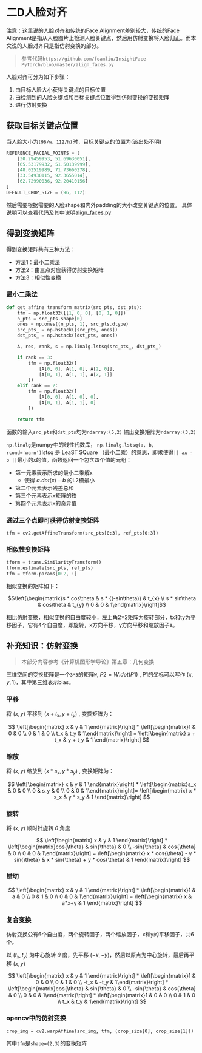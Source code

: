 # 二D人脸对齐

注意：这里说的人脸对齐和传统的Face Alignment差别较大，传统的Face Alignment是指从人脸图片上检测人脸关键点，然后用仿射变换将人脸归正。而本文说的人脸对齐只是指仿射变换的部分。

> 参考代码`https://github.com/foamliu/InsightFace-PyTorch/blob/master/align_faces.py`


人脸对齐可分为如下步骤：
1. 由目标人脸大小获得关键点的目标位置
2. 由检测到的人脸关键点和目标关键点位置得到仿射变换的变换矩阵
3. 进行仿射变换

## 获取目标关键点位置

当人脸大小为`(96/w，112/h)`时，目标关键点的位置为(该出处不明)

```python
REFERENCE_FACIAL_POINTS = [
    [30.29459953, 51.69630051],
    [65.53179932, 51.50139999],
    [48.02519989, 71.73660278],
    [33.54930115, 92.3655014],
    [62.72990036, 92.20410156]
]
DEFAULT_CROP_SIZE = (96, 112)
```

然后需要根据需要的人脸shape和内外padding的大小改变关键点的位置。
具体说明可以查看代码及其中说明[align_faces.py](./codes/align_faces.py)

## 得到变换矩阵

得到变换矩阵共有三种方法：
* 方法1：最小二乘法
* 方法2：由三点对应获得仿射变换矩阵
* 方法3：相似性变换

### 最小二乘法

```python
def get_affine_transform_matrix(src_pts, dst_pts):
    tfm = np.float32([[1, 0, 0], [0, 1, 0]])
    n_pts = src_pts.shape[0]
    ones = np.ones((n_pts, 1), src_pts.dtype)
    src_pts_ = np.hstack([src_pts, ones])
    dst_pts_ = np.hstack([dst_pts, ones])

    A, res, rank, s = np.linalg.lstsq(src_pts_, dst_pts_)

    if rank == 3:
        tfm = np.float32([
            [A[0, 0], A[1, 0], A[2, 0]],
            [A[0, 1], A[1, 1], A[2, 1]]
        ])
    elif rank == 2:
        tfm = np.float32([
            [A[0, 0], A[1, 0], 0],
            [A[0, 1], A[1, 1], 0]
        ])

    return tfm
```

函数的输入`src_pts`和`dst_pts`均为`ndarray:(5,2)`
输出变换矩阵为`ndarray:(3,2)`

`np.linalg`是numpy中的线性代数库，
`np.linalg.lstsq(a, b, rcond='warn')`lstsq 是 LeaST SQuare （最小二乘）的意思，即求使得`|| ax - b ||`最小的x的值。函数返回一个包含四个值的元组：
* 第一元素表示所求的最小二乘解x
  * 使得 $a.dot(x) - b$ 的L2模最小
* 第二个元素表示残差总和
* 第三个元素表示x矩阵的秩
* 第四个元素表示x的奇异值

### 通过三个点即可获得仿射变换矩阵

`tfm = cv2.getAffineTransform(src_pts[0:3], ref_pts[0:3])`


### 相似性变换矩阵

```python
tform = trans.SimilarityTransform()
tform.estimate(src_pts, ref_pts)
tfm = tform.params[0:2, :]
```

相似变换的矩阵如下：

$$\left[\begin{matrix}s * cos\theta & s * {(-sin\theta)} & t_{x} \\ s * sin\theta & cos\theta & t_{y} \\ 0 & 0 & 1\end{matrix}\right]$$

相比仿射变换，相似变换的自由度较小，左上角2×2矩阵为旋转部分，tx和ty为平移因子，它有4个自由度，即旋转，x方向平移，y方向平移和缩放因子s。

## 补充知识：仿射变换

> 本部分内容参考《计算机图形学导论》第五章：几何变换

三维空间的变换矩阵是一个`3*3`的矩阵`W`, $P2 = W.dot(P1)$ , P1的坐标可以写作 $(x,y,1)$，其中第三维表示bias。

### 平移

将 $(x,y)$ 平移到 $(x+t_x,y+t_y)$ , 变换矩阵为：

$$
\left[\begin{matrix} x & y & 1 \end{matrix}\right] * \left[\begin{matrix}1 & 0 & 0 \\ 0 & 1 & 0 \\ t_x & t_y & 1\end{matrix}\right] = \left[\begin{matrix} x + t_x & y + t_y & 1 \end{matrix}\right]
$$

### 缩放

将 $(x,y)$ 缩放到 $(x*s_x,y*s_y)$ , 变换矩阵为：

$$
\left[\begin{matrix} x & y & 1 \end{matrix}\right] * \left[\begin{matrix}s_x & 0 & 0 \\ 0 & s_y & 0 \\ 0 & 0 & 1\end{matrix}\right]= \left[\begin{matrix} x * s_x & y * s_y & 1 \end{matrix}\right]
$$

### 旋转

将 $(x,y)$ 顺时针旋转 $\theta$ 角度

$$
\left[\begin{matrix} x & y & 1 \end{matrix}\right] * \left[\begin{matrix}cos{\theta} & sin{\theta} & 0 \\ -sin{\theta} & cos{\theta} & 0 \\ 0 & 0 & 1\end{matrix}\right] = \left[\begin{matrix} x * cos{\theta} - y * sin{\theta} & x * sin{\theta} + y * cos{\theta} & 1 \end{matrix}\right]
$$

### 错切

$$
\left[\begin{matrix} x & y & 1 \end{matrix}\right] * \left[\begin{matrix}1 & a & 0 \\ 0 & 1 & 0 \\ 0 & 0 & 1\end{matrix}\right] = \left[\begin{matrix} x & a*x+y & 1 \end{matrix}\right]
$$

### 复合变换

仿射变换公有6个自由度，两个旋转因子，两个缩放因子，x和y的平移因子，共6个。

以 $(t_x,t_y)$ 为中心旋转 $\theta$ 度，先平移 $(-x,-y)$，然后以原点为中心旋转，最后再平移 $(x,y)$

$$
\left[\begin{matrix} x & y & 1 \end{matrix}\right] * \left[\begin{matrix}1 & 0 & 0 \\ 0 & 1 & 0 \\ -t_x & -t_y & 1\end{matrix}\right] * \left[\begin{matrix}cos{\theta} & sin{\theta} & 0 \\ -sin{\theta} & cos{\theta} & 0 \\ 0 & 0 & 1\end{matrix}\right] * \left[\begin{matrix}1 & 0 & 0 \\ 0 & 1 & 0 \\ t_x & t_y & 1\end{matrix}\right]
$$

### opencv中的仿射变换

`crop_img = cv2.warpAffine(src_img, tfm, (crop_size[0], crop_size[1]))`

其中`tfm`是`shape=(2,3)`的变换矩阵

